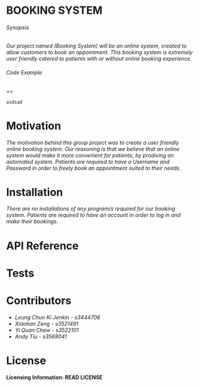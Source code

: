 BOOKING SYSTEM
==

###### Synopsis

*Our project named (Booking System) will be an online system, created to allow customers to book an appointment. This booking system is extremely user friendly catered to patients with or without online booking experience.*
    
###### Code Example
==

```
asdsad
```
Motivation
==
*The motivation behind this group project was to create a user friendly online booking system. Our reasoning is that we believe that an online system would make it more convenient for patients, by prodiving an automated system. Patients are required to have a Username and Password in order to freely book an appointment suited to their needs.*

Installation
==
*There are no installations of any program/s required for our booking system. Patients are required to have an account in order to log in and make their bookings.*

API Reference
==

Tests
==

Contributors
==
* *Leung Chun Ki Jenkin - s3444706*
* *Xiaohan Zeng - s3521491*   
* *Yi Quan Chew - s3522101*
* *Andy Tiu - s3568041*


License
==
**Licensing Information: READ LICENSE**
